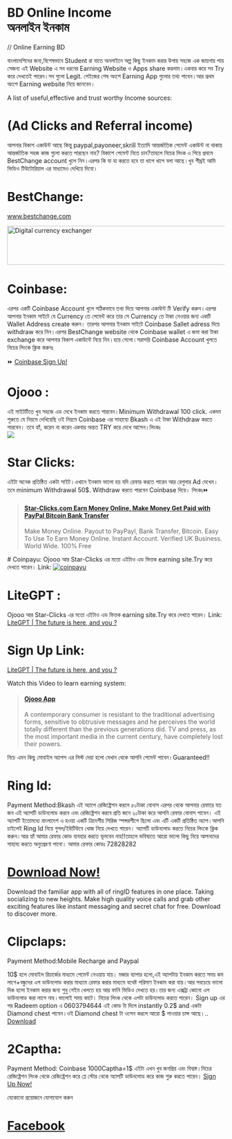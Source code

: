 <h1>BD Online Income<Br>অনলাইন ইনকাম</h1>

// Online Earning BD

 বাংলাদেশিদের জন্য,বিশেষভাবে Student রা যাতে অনলাইনে অল্প কিছু ইনকাম করার উপায় সহজে এক জায়গায় পায় সেজন্য এই 
 Website এ সব ধরনের Earning Website ও Apps share করলাম।একবার করে সব Try করে দেখতেই পারেন।সব গুলো  Legit.
 পেইজের শেষ অংশে Earning App গুলোর তথ্য পাবেন।আর প্রথম অংশে Earning website নিয়ে জানবেন।
 
A list of useful,effective and trust worthy Income sources:
# (Ad Clicks and Referral income)
আপনার বিকাশ একাউন্ট আছে কিন্তু paypal,payoneer,skrill ইত্যাদি আন্তর্জাতিক পেমেন্ট একাউন্ট না থাকায় আন্তর্জাতিক  সহজ কাজ গুলো করতে পারছেন নাহ?
বিকাশে পেমেন্ট নিতে চান?তাহলে নিচের লিংক এ গিয়ে প্রথমে BestChange account খুলে নিন।এরপর কি যা যা করতে হবে তা ধাপে ধাপে বলা আছে।খুব শীঘ্রই আমি ভিডিও টিউটোরিয়াল এর মাধ্যমেও দেখিয়ে দিবো।
# BestChange:
<a target="_blank" href="https://www.bestchange.com/?p=1104275">www.bestchange.com</a>

<a target="_blank" href="https://www.bestchange.com/?p=1104275"><img src="https://www.bestchange.com/images/banners/728x90-9.gif" alt="Digital currency exchanger" title="E-currency exchanger monitor BestChange.com" width="728" height="90" border="0" /></a>
# Coinbase:
 এরপর একটি Coinbase Account খুলে সঠিকভাবে তথ্য দিয়ে আপনার একাউন্ট টি Verify করুন।এরপর আপনার ইনকাম সাইটে যে Currency তে পেমেন্ট করে তার সে Currency তে টাকা নেওয়ার জন্য একটি Wallet Address create করুন।
তারপর আপনার ইনকাম সাইটে Coinbase Sallet adress দিয়ে withdraw করে নিন।এরপর BestChange website থেকে Coinbase wallet এ জমা করা টাকা exchange করে আপনার বিকাশ একাউন্টে নিয়ে নিন।হয়ে গেলো।সরাসরি Coinbase Account খুলতে নিচের লিংকে ক্লিক করুনঃ

⏩ <a href="https://www.coinbase.com/signup"> Coinbase Sign Up! </a>


# Ojooo :
এই সাইটটিতে খুব সহজে এড দেখে ইনকাম করতে পারবেন।Minimum Withdrawal 100 click.
একদম শুরুতে যে নিয়মে দেখিয়েছি ওই নিয়মে Coinbase এর সাহায্যে Bkash এ এই টাকা Withdraw করতে পারবেন।
তবে হ্যাঁ, করেন না করেন একবার অন্তত TRY করে দেখে আসেন।লিংকঃ      
<a href="https://wad.ojooo.com/index.php?r=Z7jT2sXCkqeX" target="_blank" rel="nofollow"><img src="https://wad.ojooo.com/bs_d.php?lng=en&u=2089186" align="center" /></a>
# Star Clicks:
এইটা অনেক প্রতিষ্ঠিত একটা সাইট।এখানে ইনকাম ভালো হয় যদি রেফার করতে পারেন আর রেগুলার Ad দেখেন।তবে minimum Withdrawal 50$. Withdraw করতে পারবেন Coinbase দিয়ে।
লিংকঃ⏩      
<blockquote class="embedly-card"><h4><a href="https://www.star-clicks.com/?ref=50891877">Star-Clicks.com Earn Money Online, Make Money Get Paid with PayPal Bitcoin Bank Transfer</a></h4><p>Make Money Online. Payout to PayPayl, Bank Transfer, Bitcoin. Easy To Use To Earn Money Online. Instant Account. Verified UK Business. World Wide. 100% Free</p></blockquote>
# Coinpayu: 
Ojooo আর Star-Clicks এর মতো এইটাও এড ভিত্তক earning site.Try করে দেখতে পারেন।
Link: 
<a href="https://www.coinpayu.com/?r=Farhan153"><img title="Join coinpayu to earn!" alt="coinpayu" src="https://coinpayu.com/static/advertiser_banner/468X60.gif"></a>

# LiteGPT :
 Ojooo আর Star-Clicks এর মতো এইটাও এড ভিত্তক earning site.Try করে দেখতে পারেন।
Link: 
<a href="https://litegpt.com/default.aspx?u=70654">LiteGPT | The future is here, and you ?</a>

# Sign Up Link:
<a href="https://litegpt.com/register.aspx?u=70654">LiteGPT | The future is here, and you ?</a>

Watch this Video to learn earning system:
<blockquote class="embedly-card"><h4><a href="https://ojooo.com/?ref_wad=Farhan153&o=wad&show_video=video_1">Ojooo App</a></h4><p>A contemporary consumer is resistant to the traditional advertising forms, sensitive to obtrusive messages and he perceives the world totally different than the previous generations did. TV and press, as the most important media in the current century, have completely lost their powers.</p></blockquote>

নিচে এমন কিছু মোবাইল অ্যাপস এর লিস্ট দেয়া হলো যেখান থেকে আপনি পেমেন্ট পাবেন।Guaranteed!!    
# Ring Id:
Payment Method:Bkash 
এই অ্যাপে রেজিষ্ট্রেশন করলে ৫০টাকা বোনাস এরপর থেকে আপনার রেফারে যত জন এই অ্যাপটি ডাউনলোড করবে এবং রেজিষ্ট্রেশন করবে প্রতি জনে ২০টাকা করে আপনি রেফার বোনাস পাবেন।
এই অ্যাপটি ইতোমধ্যে বাংলাদেশ এ হওয়া একটি ত্রিদেশীয় সিরিজ স্পন্সরশীপে ছিলো এবং এটি একটি প্রতিষ্ঠিত অ্যাপ।আপনি চাইলেই Ring Id নিয়ে গুগল/ইউটিউবে খোজ নিয়ে দেখতে পারেন।
অ্যাপটি ডাউনলোড করতে নিচের লিংকে ক্লিক করুন।আর হ্যাঁ আমার রেফার কোড ব্যবহার করতে ভূলবেন নাহ!!তাহলে ভবিষ্যতে আরো ভালো কিছু নিয়ে আপনাদের সাহায্য করতে অনুপ্রেরণা পাবো।
আমার রেফার কোডঃ 72828282                  

<blackquote><a href="http://www.ringid.com/dl?referrer=24327957"><h1>Download Now!</h1></a><p>Download the familiar app with all of ringID features in one place. Taking socializing to new heights. Make high quality voice calls and grab other exciting features like instant messaging and secret chat for free. Download to discover more.</p></blockquote> 

# Clipclaps:

Payment Method:Mobile Recharge and Paypal 

10$ হলে মোবাইল রিচার্জের মাধ্যমে পেমেন্ট নেওয়ায় যায়।
মজার ব্যাপার হলো,এই অ্যাপটায় ইনকাম করতে সময় কম লাগে+বন্ধুদের এপ ডাউনলোড করার মাধ্যমে রেফার করার মাধ্যমে যথেষ্ট পরিমাণ ইনকাম করা যায়।আর সবচেয়ে ভালো দিক হলো ইনকাম করার জন্য শুধু গেইম খেলতে হয় আর ফানি ভিডিও দেখতে হয়।তার জন্য এক্সট্রা কোনো এপ ডাউনলোড করা লাগে নাহ।ভালোই সময় কাটে।
নিচের লিংক থেকে এপটা ডাউনলোড করতে পারেন।
Sign up এর পর Radeem option এ 0603794644 এই কোড টা দিলে  instantly 0.2$ and একটা Diamond chest পাবেন।ওই Diamond chest টা ওপেন করলে আরো $ পাওয়ার চান্স আছে।..
<a href="https://www.clipclaps.com">Download</a>


# 2Captha: 
Payment Method: Coinbase 
1000Captha=1$
এইটা এখন খুব জনপ্রিয় এবং বিশ্বস্ত।নিচের রেজিষ্ট্রেশন লিংক থেকে রেজিষ্ট্রেশন করে প্লে স্টোর থেকে অ্যাপটি ডাউনলোড করে কাজ শুরু করতে পারেন।
<a href="https://2captcha.com?from=9941147">Sign Up Now!</a>


যেকোনো প্রয়োজনে যোগাযোগ করুন  <a href="https://facebook.com/fraacks"><h1>Facebook</h1></a>
